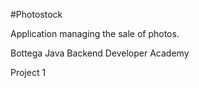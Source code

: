 #Photostock

Application managing the sale of photos.

Bottega Java Backend Developer Academy

Project 1
